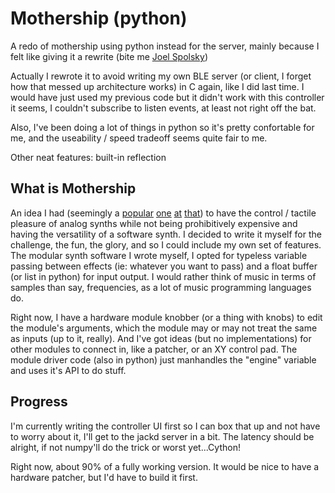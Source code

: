 # Mothership (python)
A redo of mothership using python instead for the server, mainly because I felt like giving it a rewrite (bite me [Joel Spolsky](http://www.joelonsoftware.com/articles/fog0000000069.html))

Actually I rewrote it to avoid writing my own BLE server (or client, I forget how that messed up architecture works) in C again, like I did last time. I would have just used my previous code but it didn't work with this controller it seems, I couldn't subscribe to listen events, at least not right off the bat.

Also, I've been doing a lot of things in python so it's pretty confortable for me, and the useability / speed tradeoff seems quite fair to me.

Other neat features: built-in reflection

What is Mothership
------------------
An idea I had (seemingly a [popular](http://www.illucia.com/) [one](http://toplap.org/foxdot-live-coding-with-python-and-supercollider/) [at](http://gregsurges.com/projects/snakecorral) [that](https://hoxtonowl.com/)) to have the control / tactile pleasure of analog synths while not being prohibitively expensive and having the versatility of a software synth. I decided to write it myself for the challenge, the fun, the glory, and so I could include my own set of features. The modular synth software I wrote myself, I opted for typeless variable passing between effects (ie: whatever you want to pass) and a float buffer (or list in python) for input output. I would rather think of music in terms of samples than say, frequencies, as a lot of music programming languages do.

Right now, I have a hardware module knobber (or a thing with knobs) to edit the module's arguments, which the module may or may not treat the same as inputs (up to it, really). And I've got ideas (but no implementations) for other modules to connect in, like a patcher, or an XY control pad. The module driver code (also in python) just manhandles the "engine" variable and uses it's API to do stuff.

Progress
--------
I'm currently writing the controller UI first so I can box that up and not have to worry about it, I'll get to the jackd server in a bit. The latency should be alright, if not numpy'll do the trick or worst yet...Cython!

Right now, about 90% of a fully working version. It would be nice to have a hardware patcher, but I'd have to build it first.
